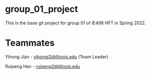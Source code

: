 # group_01_project

This is the base git project for group 01 of IE498 HFT in Spring 2022.

# Teammates

Yihong Jian - yihongj2@illinois.edu (Team Leader)

Ruipeng Han - ruipeng2@illinois.edu

